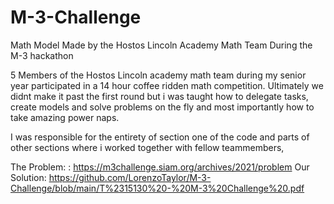 # M-3-Challenge
Math Model Made by the Hostos Lincoln Academy Math Team During the M-3 hackathon

5 Members of the Hostos Lincoln academy math team during my senior year participated in a 14 hour coffee ridden math competition. 
Ultimately we didnt make it past the first round but i was taught how to delegate tasks, create models and solve problems on the fly and most importantly how to take amazing power naps.

I was responsible for the entirety of section one of the code and parts of other sections where i worked together with fellow teammembers,

The Problem: : https://m3challenge.siam.org/archives/2021/problem 
Our Solution: https://github.com/LorenzoTaylor/M-3-Challenge/blob/main/T%2315130%20-%20M-3%20Challenge%20.pdf
